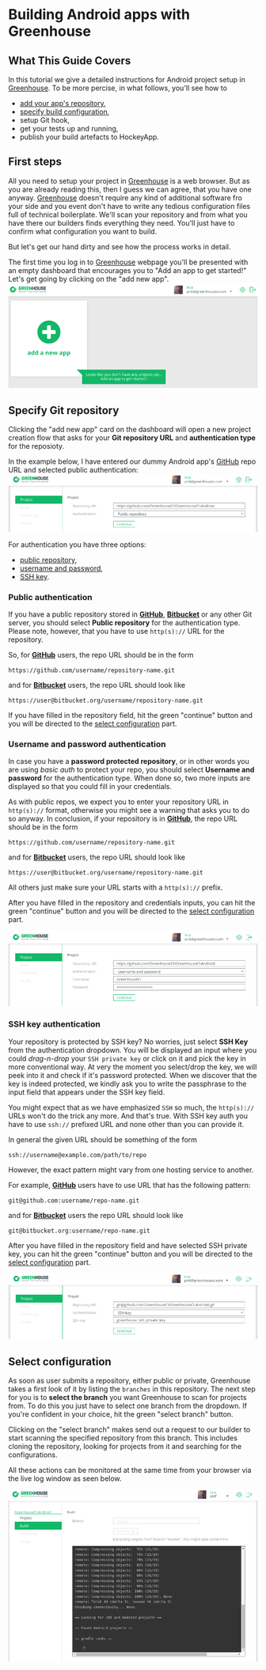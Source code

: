 # Building Android apps with Greenhouse #

## What This Guide Covers ##

In this tutorial we give a detailed instructions for Android project setup in
[Greenhouse](https://app.greenhouseci.com).
To be more percise, in what follows, you'll see how to
* [add your app's repository](#specify-git-repository),
* [specify build configuration](#select-configuration),
* setup Git hook,
* get your tests up and running,
* publish your build artefacts to HockeyApp.

## First steps ##

All you need to setup your project in [Greenhouse](https://app.greenhouseci.com) is a web browser.
But as you are already reading this, then I guess we can agree, that you have one anyway.
[Greenhouse](https://app.greenhouseci.com) doesn't require any kind of additional software
fro your side and you event don't have to write any tedious configuration files full of technical
boilerplate. We'll scan your repository and from what you have there our builders finds
everything they need. You'll just have to confirm what configuration you want to build.

But let's get our hand dirty and see how the process works in detail.

The first time you log in to [Greenhouse](https://app.greenhouseci.com) webpage you'll be
presented with an empty dashboard that encourages you to "Add an app to get started!"
Let's get going by clicking on the "add new app".
![Greenhouse dashboard](empty-dashboard.png "Greenhouse dashboard")

## Specify Git repository ##

Clicking the "add new app" card on the dashboard will open a new project creation flow that asks
for your **Git repository URL** and **authentication type** for the reposioty.

In the example below, I have entered our dummy Android app's [GitHub](https://github.com)
repo URL and selected public authentication:
![Public Git repository](add-repo-public.png "Public Git repository")

For authentication you have three options:
 * [public repository](#public-authentication),
 * [username and password](#username-and-password-authentication),
 * [SSH key](#ssh-key-authentication).

### Public authentication ###

If you have a public repository stored in [**GitHub**](https://github.com),
[**Bitbucket**](https://bitbucket.org/) or any other Git server, you should select
**Public repository** for the authentication type.
Please note, however, that you have to use `http(s)://` URL for the repository.

So, for [**GitHub**](https://github.com) users, the repo URL should be in the form
```text
https://github.com/username/repository-name.git
```
and for [**Bitbucket**](https://bitbucket.org/) users, the repo URL should look like
```text
https://user@bitbucket.org/username/repository-name.git
```

If you have filled in the repository field, hit the green "continue" button and you will be
directed to the [select configuration](#select-configuration) part.

### Username and password authentication ###

In case you have a **password protected repository**, or in other words you are using
*basic auth* to protect your repo, you should select **Username and password**
for the authentication type. When done so, two more inputs are displayed so that you could fill
in your credentials.

As with public repos, we expect you to enter your repository URL in `http(s)://` format, otherwise
you might see a warning that asks you to do so anyway. In conclusion,
if your repository is in [**GitHub**](https://github.com), the repo URL should be in the form
```text
https://github.com/username/repository-name.git
```
and for [**Bitbucket**](https://bitbucket.org/) users, the repo URL should look like
```text
https://user@bitbucket.org/username/repository-name.git
```
All others just make sure your URL starts with a `http(s)://` prefix.

After you have filled in the repository and credentials inputs, you can hit the
green "continue" button and you will be directed to the
[select configuration](#select-configuration) part.

![Password protected Git repository](add-repo-credentials.png "Password protected Git repository")

### SSH key authentication ###

Your repository is protected by SSH key? No worries, just select **SSH Key** from the
authentication dropdown. You will be displayed an input where you could *drag-n-drop* your
`SSH private key` or click on it and pick the key in more conventional way.
At very the moment you select/drop the key, we will peek into it and check if it's
password protected. When we discover that the key is indeed protected, we kindly ask you to
write the passphrase to the input field that appears under the SSH key field.

You might expect that as we have emphasized `SSH` so much, the `http(s)://` URLs
won't do the trick any more. And that's true. With SSH key auth you have to use
`ssh://` prefixed URL and none other than you can provide it.

In general the given URL should be something of the form
```
ssh://username@example.com/path/to/repo
```
However, the exact pattern might vary from one hosting service to another.

For example, [**GitHub**](https://github.com) users have to use URL that has the following
pattern:
```text
git@github.com:username/repo-name.git
```
and for [**Bitbucket**](https://bitbucket.org/) users the repo URL should look like
```text
git@bitbucket.org:username/repo-name.git
```

After you have filled in the repository field and have selected SSH private key, you can
hit the green "continue" button and you will be directed to the
[select configuration](#select-configuration) part.

![SSH key protected Git repository](add-repo-ssh-key.png "SSH key protected Git repository")

## Select configuration ##

As soon as user submits a repository, either public or private, Greenhouse takes a first look
of it by listing the `branches` in this repository.
The next step for you is to **select the branch** you want Greenhouse to scan for projects from.
To do this you just have to select one branch from the dropdown. If you're confident in your
choice, hit the green "select branch" button.

Clicking on the "select branch" makes send out a request to our builder to start scanning the
specified repository from this branch. This includes cloning the repository, looking for projects
from it and searching for the configurations.

All these actions can be monitored at the same time from your browser via the live log window
as seen below.

![Scanning projects](add-repo-scan.png "Scanning projects")